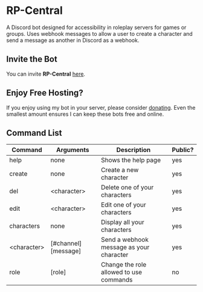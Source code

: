 # RP-Central
A Discord bot designed for accessibility in roleplay servers for games or groups. Uses webhook messages to allow a user to create a character and send a message as another in Discord as a webhook.

## Invite the Bot
You can invite **RP-Central** [here](https://discord.com/api/oauth2/authorize?client_id=919791828289601540&permissions=8&scope=bot).

## Enjoy Free Hosting?
If you enjoy using my bot in your server, please consider [donating](https://www.paypal.me/keaganlandfried). Even the smallest amount ensures I can keep these bots free and online.

## Command List
| **Command**   | **Arguments**        | **Description**                          | **Public?** |
|---------------|----------------------|------------------------------------------|-------------|
| help          | none                 | Shows the help page                      | yes         |
| create        | none                 | Create a new character                   | yes         |
| del           | \<character\>        | Delete one of your characters            | yes         |
| edit          | \<character\>        | Edit one of your characters              | yes         |
| characters    | none                 | Display all your characters              | yes         |
| \<character\> | [#channel] [message] | Send a webhook message as your character | yes         |
| role          | [role]               | Change the role allowed to use commands  | no          |
